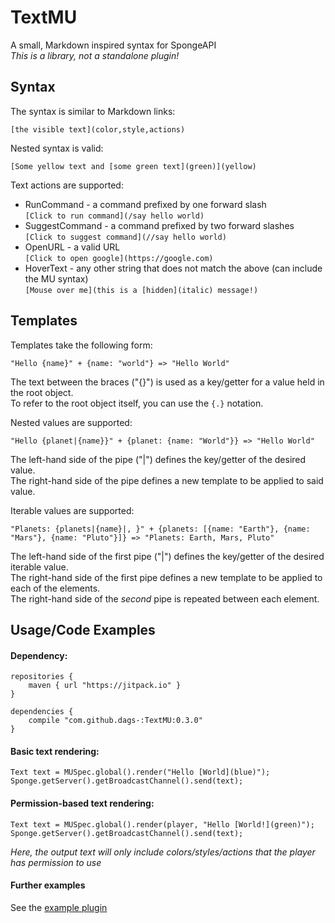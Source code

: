 # TextMU
A small, Markdown inspired syntax for SpongeAPI  
_This is a library, not a standalone plugin!_

## Syntax
The syntax is similar to Markdown links:
```
[the visible text](color,style,actions)
```

Nested syntax is valid:
```
[Some yellow text and [some green text](green)](yellow)
```

Text actions are supported:

- RunCommand - a command prefixed by one forward slash  
`[Click to run command](/say hello world)`
- SuggestCommand - a command prefixed by two forward slashes  
`[Click to suggest command](//say hello world)`
- OpenURL - a valid URL  
`[Click to open google](https://google.com)`
- HoverText - any other string that does not match the above (can include the MU syntax)  
`[Mouse over me](this is a [hidden](italic) message!)`

## Templates
Templates take the following form:
```
"Hello {name}" + {name: "world"} => "Hello World"
```
The text between the braces ("{}") is used as a key/getter for a value held in the root object.  
To refer to the root object itself, you can use the `{.}` notation.


Nested values are supported:
```
"Hello {planet|{name}}" + {planet: {name: "World"}} => "Hello World"
```
The left-hand side of the pipe ("|") defines the key/getter of the desired value.  
The right-hand side of the pipe defines a new template to be applied to said value.  

Iterable values are supported:
```
"Planets: {planets|{name}|, }" + {planets: [{name: "Earth"}, {name: "Mars"}, {name: "Pluto"}]} => "Planets: Earth, Mars, Pluto"
```
The left-hand side of the first pipe ("|") defines the key/getter of the desired iterable value.  
The right-hand side of the first pipe defines a new template to be applied to each of the elements.  
The right-hand side of the _second_ pipe is repeated between each element.

## Usage/Code Examples

#### Dependency:
```
repositories {
    maven { url "https://jitpack.io" }
}

dependencies {
    compile "com.github.dags-:TextMU:0.3.0"
}
```

#### Basic text rendering:
```
Text text = MUSpec.global().render("Hello [World](blue)");
Sponge.getServer().getBroadcastChannel().send(text);
```

#### Permission-based text rendering:
```
Text text = MUSpec.global().render(player, "Hello [World!](green)");
Sponge.getServer().getBroadcastChannel().send(text);
```
_Here, the output text will only include colors/styles/actions that the player has permission to use_

#### Further examples
See the [example plugin](https://github.com/dags-/TextMU/blob/master/src/test/java/ExamplePlugin.java)
